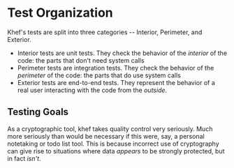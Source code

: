 # Test Organization
Khef's tests are split into three categories -- Interior, Perimeter, and
Exterior.

* Interior tests are unit tests. They check the behavior of the
  *interior* of the code: the parts that don't need system calls
* Perimeter tests are integration tests. They check the behavior of the
  *perimeter* of the code: the parts that do use system calls
* Exterior tests are end-to-end tests. They represent the behavior of a
  real user interacting with the code from the *outside*.

## Testing Goals
As a cryptographic tool, khef takes quality control very seriously. Much
more seriously than would be necessary if this were, say, a personal
notetaking or todo list tool. This is because incorrect use of
cryptography can give rise to situations where data *appears* to be
strongly protected, but in fact *isn't*.
